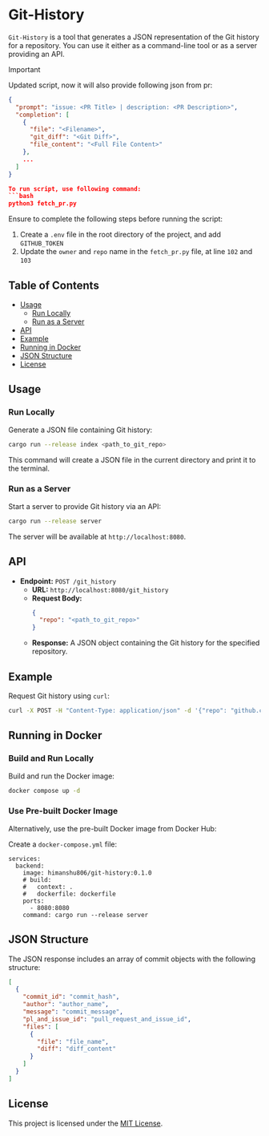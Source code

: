 # Git-History

`Git-History` is a tool that generates a JSON representation of the Git history for a repository. You can use it either as a command-line tool or as a server providing an API.

> [!IMPORTANT]
> Updated script, now it will also provide following json from pr:
> ```json
> {
>   "prompt": "issue: <PR Title> | description: <PR Description>",
>   "completion": [
>     {
>       "file": "<Filename>",
>       "git_diff": "<Git Diff>",
>       "file_content": "<Full File Content>"
>     },
>     ...
>   ]
> }
>
> To run script, use following command:
> ```bash
> python3 fetch_pr.py
> ```
>
> Ensure to complete the following steps before running the script:
> 1. Create a `.env` file in the root directory of the project, and add `GITHUB_TOKEN`
> 2. Update the `owner` and `repo` name in the `fetch_pr.py` file, at line `102` and `103`



## Table of Contents

- [Usage](#usage)
  - [Run Locally](#run-locally)
  - [Run as a Server](#run-as-a-server)
- [API](#api)
- [Example](#example)
- [Running in Docker](#running-in-docker)
- [JSON Structure](#json-structure)
- [License](#license)

## Usage

### Run Locally

Generate a JSON file containing Git history:

```bash
cargo run --release index <path_to_git_repo>
```
This command will create a JSON file in the current directory and print it to the terminal.

### Run as a Server

Start a server to provide Git history via an API:

```bash
cargo run --release server
```
The server will be available at `http://localhost:8080`.

## API

- **Endpoint:** `POST /git_history`
  - **URL:** `http://localhost:8080/git_history`
  - **Request Body:**
    ```json
    {
      "repo": "<path_to_git_repo>"
    }
    ```
  - **Response:** A JSON object containing the Git history for the specified repository.

## Example

Request Git history using `curl`:

```bash
curl -X POST -H "Content-Type: application/json" -d '{"repo": "github.com/himanshu-at/git-history"}' http://localhost:8080/git_history
```

## Running in Docker

### Build and Run Locally

Build and run the Docker image:

```bash
docker compose up -d
```

### Use Pre-built Docker Image

Alternatively, use the pre-built Docker image from Docker Hub:

Create a `docker-compose.yml` file:

```dockercompose
services:
  backend:
    image: himanshu806/git-history:0.1.0
    # build:
    #   context: .
    #   dockerfile: dockerfile
    ports:
      - 8080:8080
    command: cargo run --release server
```

## JSON Structure

The JSON response includes an array of commit objects with the following structure:

```json
[
  {
    "commit_id": "commit_hash",
    "author": "author_name",
    "message": "commit_message",
    "pl_and_issue_id": "pull_request_and_issue_id",
    "files": [
      {
        "file": "file_name",
        "diff": "diff_content"
      }
    ]
  }
]
```

## License

This project is licensed under the [MIT License](https://opensource.org/licenses/MIT).
